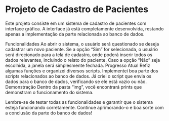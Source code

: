 <h1>Projeto de Cadastro de Pacientes</h1>
Este projeto consiste em um sistema de cadastro de pacientes com interface gráfica. A interface já está completamente desenvolvida, restando apenas a implementação da parte relacionada ao banco de dados.

Funcionalidades
Ao abrir o sistema, o usuário será questionado se deseja cadastrar um novo paciente.
Se a opção “Sim” for selecionada, o usuário será direcionado para a tela de cadastro, onde poderá inserir todos os dados relevantes, incluindo o relato do paciente.
Caso a opção “Não” seja escolhida, a janela será simplesmente fechada.
Progresso Atual
Refiz algumas funções e organizei diversos scripts.
Implementei boa parte dos scripts relacionados ao banco de dados.
Já criei o script que envia os dados para o banco de dados, verificando se ele está vazio ou não.
Demonstração
Dentro da pasta “img”, você encontrará prints que demonstram o funcionamento do sistema.

Lembre-se de testar todas as funcionalidades e garantir que o sistema esteja funcionando corretamente. Continue aprimorando-o e boa sorte com a conclusão da parte do banco de dados!
